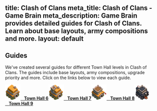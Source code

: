 title: Clash of Clans
meta_title: Clash of Clans - Game Brain
meta_description: Game Brain provides detailed guides for Clash of Clans. Learn about base layouts, army compositions and more.
layout: default
---
## Guides
We've created several guides for different Town Hall levels in Clash of Clans. The guides include base layouts, army compositions, upgrade priority and more. Click on the links below to view each guide.

<div class="list-group"><a class="list-group-item" href="/clash-of-clans/town-hall-6-guide/"><img src="/images/clash-of-clans/landing-page/town-hall-6.png" height="50" width="50" alt="Town Hall 6" title="Town Hall 6 Guide">&nbsp;&nbsp;&nbsp;<strong>Town Hall 6</strong></a><a class="list-group-item" href="/clash-of-clans/town-hall-7-guide/"><img src="/images/clash-of-clans/landing-page/town-hall-7.png" height="50" width="50" alt="Town Hall 7" title="Town Hall 7 Guide">&nbsp;&nbsp;&nbsp;<strong>Town Hall 7</strong></a><a class="list-group-item" href="/clash-of-clans/town-hall-8-guide/"><img src="/images/clash-of-clans/landing-page/town-hall-8.png" height="50" width="50" alt="Town Hall 8" title="Town Hall 8 Guide">&nbsp;&nbsp;&nbsp;<strong>Town Hall 8</strong></a><a class="list-group-item" href="/clash-of-clans/town-hall-9-guide/"><img src="/images/clash-of-clans/landing-page/town-hall-9.png" height="50" width="50" alt="Town Hall 9" title="Town Hall 9 Guide">&nbsp;&nbsp;&nbsp;<strong>Town Hall 9</strong></a></div>
